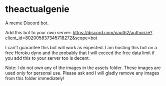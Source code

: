 # theactualgenie

A meme Discord bot.

Add this bot to your own server:
https://discord.com/oauth2/authorize?client_id=802005837345718272&scope=bot

I can't guarantee this bot will work as expected.
I am hosting this bot on a free Heroku dyno and the probably that I will exceed the free data limit if you add this to your server too is decent.


Note: I do not own any of the images in the assets folder. These images are used only for personal use. Please ask and I will gladly remove any images from this folder immediately!
